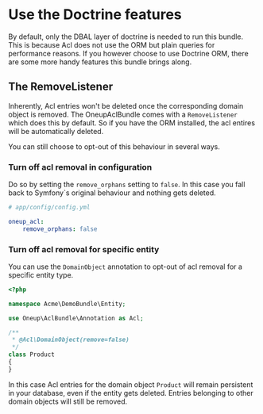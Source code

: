 # Use the Doctrine features

By default, only the DBAL layer of doctrine is needed to run this bundle. This is because Acl does not use the ORM but plain
queries for performance reasons. If you however choose to use Doctrine ORM, there are some more handy features this bundle
brings along.

## The RemoveListener

Inherently, Acl entries won't be deleted once the corresponding domain object is removed. The OneupAclBundle comes with a `RemoveListener`
which does this by default. So if you have the ORM installed, the acl entires will be automatically deleted.

You can still choose to opt-out of this behaviour in several ways.

### Turn off acl removal in configuration

Do so by setting the `remove_orphans` setting to `false`. In this case you fall back to Symfony`s original behaviour and nothing
gets deleted.

```yaml
# app/config/config.yml

oneup_acl:
    remove_orphans: false
```

### Turn off acl removal for specific entity

You can use the `DomainObject` annotation to opt-out of acl removal for a specific entity type.

```php
<?php

namespace Acme\DemoBundle\Entity;

use Oneup\AclBundle\Annotation as Acl;

/**
 * @Acl\DomainObject(remove=false)
 */
class Product
{
}
```

In this case Acl entries for the domain object `Product` will remain persistent in your database, even if the entity gets
deleted. Entries belonging to other domain objects will still be removed.